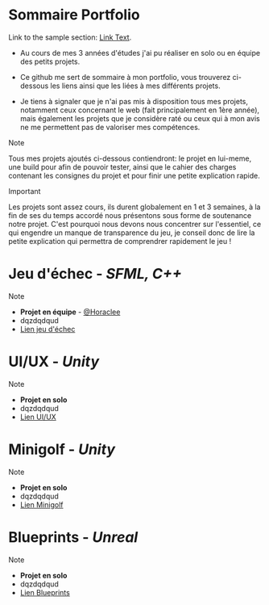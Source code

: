 # Sommaire Portfolio
Link to the sample section: [Link Text](#minigolf).
+ Au cours de mes 3 années d'études j'ai pu réaliser en solo ou en équipe des petits projets.<br/>
- Ce github me sert de sommaire à mon portfolio, vous trouverez ci-dessous les liens ainsi que les liées à mes différents projets.<br/>
* Je tiens à signaler que je n'ai pas mis à disposition tous mes projets, notamment ceux concernant le web (fait principalement en 1ère année), mais également les projets que je considère raté ou ceux qui à mon avis ne me permettent pas de valoriser mes compétences.
> [!NOTE]
> Tous mes projets ajoutés ci-dessous contiendront: le projet en lui-meme, une build pour afin de pouvoir tester, ainsi que le cahier des charges contenant les consignes du projet et pour finir une petite explication rapide.

> [!IMPORTANT]
> Les projets sont assez cours, ils durent globalement en 1 et 3 semaines, à la fin de ses du temps accordé nous présentons sous forme de soutenance notre projet. C'est pourquoi nous devons nous concentrer sur l'essentiel, ce qui engendre un manque de transparence du jeu, je conseil donc de lire la petite explication qui permettra de comprendrer rapidement le jeu !

# Jeu d'échec - ***SFML, C++***
> [!NOTE]
> - **Projet en équipe** - [@Horaclee](https://github.com/Horaclee)
> - dqzdqdqud
> - [Lien jeu d'échec](https://github.com/Enzo-Naox/Jeu-echec)

# UI/UX - ***Unity***
> [!NOTE]
> - **Projet en solo**
> - dqzdqdqud
> - [Lien UI/UX](https://github.com/Enzo-Naox/UI-UX)

# Minigolf - ***Unity***
> [!NOTE]
> - **Projet en solo**
> - dqzdqdqud
> - [Lien Minigolf](https://github.com/Enzo-Naox/Minigolf)

# Blueprints - ***Unreal***
> [!NOTE]
> - **Projet en solo**
> - dqzdqdqud
> - [Lien Blueprints](https://github.com/Enzo-Naox/Blueprints)
